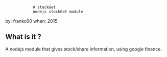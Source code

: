 				# stockGet
				nodejs stockGet module

by: frankc60
when: 2015


What is it ?
------------
A nodejs module that gives stock/share information, using google finance.


